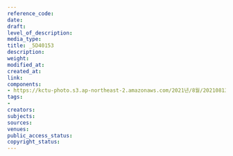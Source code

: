 ```yaml
---
reference_code: 
date: 
draft: 
level_of_description: 
media_type: 
title: _5D40153
description: 
weight: 
modified_at: 
created_at: 
link: 
components:
- https://kctu-photo.s3.ap-northeast-2.amazonaws.com/2021년/8월/20210813_이재용+특혜+가석방+강행한+문재인+정부+규탄+기자회견/_5D40153.jpg
tags:
- 
creators: 
subjects: 
sources: 
venues: 
public_access_status: 
copyright_status: 
---
```

